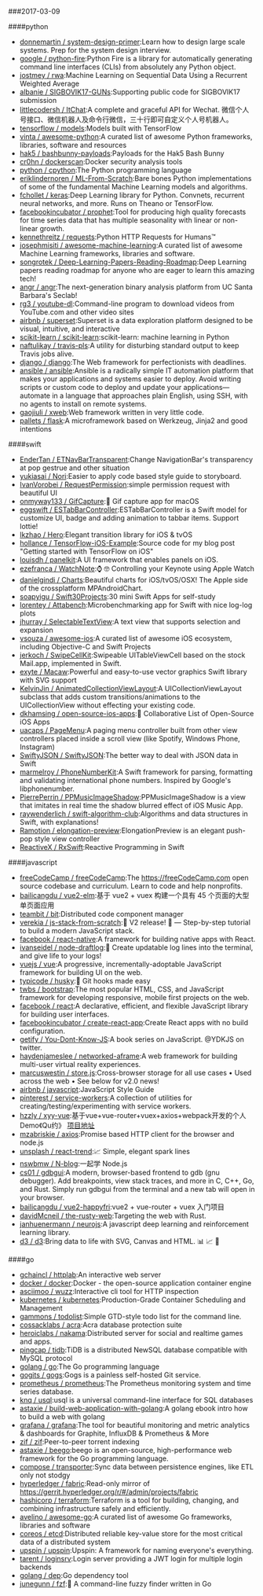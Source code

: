 ###2017-03-09

####python
* [donnemartin / system-design-primer](https://github.com/donnemartin/system-design-primer):Learn how to design large scale systems. Prep for the system design interview.
* [google / python-fire](https://github.com/google/python-fire):Python Fire is a library for automatically generating command line interfaces (CLIs) from absolutely any Python object.
* [jostmey / rwa](https://github.com/jostmey/rwa):Machine Learning on Sequential Data Using a Recurrent Weighted Average
* [albanie / SIGBOVIK17-GUNs](https://github.com/albanie/SIGBOVIK17-GUNs):Supporting public code for SIGBOVIK17 submission
* [littlecodersh / ItChat](https://github.com/littlecodersh/ItChat):A complete and graceful API for Wechat. 微信个人号接口、微信机器人及命令行微信，三十行即可自定义个人号机器人。
* [tensorflow / models](https://github.com/tensorflow/models):Models built with TensorFlow
* [vinta / awesome-python](https://github.com/vinta/awesome-python):A curated list of awesome Python frameworks, libraries, software and resources
* [hak5 / bashbunny-payloads](https://github.com/hak5/bashbunny-payloads):Payloads for the Hak5 Bash Bunny
* [cr0hn / dockerscan](https://github.com/cr0hn/dockerscan):Docker security analysis tools
* [python / cpython](https://github.com/python/cpython):The Python programming language
* [eriklindernoren / ML-From-Scratch](https://github.com/eriklindernoren/ML-From-Scratch):Bare bones Python implementations of some of the fundamental Machine Learning models and algorithms.
* [fchollet / keras](https://github.com/fchollet/keras):Deep Learning library for Python. Convnets, recurrent neural networks, and more. Runs on Theano or TensorFlow.
* [facebookincubator / prophet](https://github.com/facebookincubator/prophet):Tool for producing high quality forecasts for time series data that has multiple seasonality with linear or non-linear growth.
* [kennethreitz / requests](https://github.com/kennethreitz/requests):Python HTTP Requests for Humans™
* [josephmisiti / awesome-machine-learning](https://github.com/josephmisiti/awesome-machine-learning):A curated list of awesome Machine Learning frameworks, libraries and software.
* [songrotek / Deep-Learning-Papers-Reading-Roadmap](https://github.com/songrotek/Deep-Learning-Papers-Reading-Roadmap):Deep Learning papers reading roadmap for anyone who are eager to learn this amazing tech!
* [angr / angr](https://github.com/angr/angr):The next-generation binary analysis platform from UC Santa Barbara's Seclab!
* [rg3 / youtube-dl](https://github.com/rg3/youtube-dl):Command-line program to download videos from YouTube.com and other video sites
* [airbnb / superset](https://github.com/airbnb/superset):Superset is a data exploration platform designed to be visual, intuitive, and interactive
* [scikit-learn / scikit-learn](https://github.com/scikit-learn/scikit-learn):scikit-learn: machine learning in Python
* [naftulikay / travis-pls](https://github.com/naftulikay/travis-pls):A utility for disturbing standard output to keep Travis jobs alive.
* [django / django](https://github.com/django/django):The Web framework for perfectionists with deadlines.
* [ansible / ansible](https://github.com/ansible/ansible):Ansible is a radically simple IT automation platform that makes your applications and systems easier to deploy. Avoid writing scripts or custom code to deploy and update your applications— automate in a language that approaches plain English, using SSH, with no agents to install on remote systems.
* [gaojiuli / xweb](https://github.com/gaojiuli/xweb):Web framework written in very little code.
* [pallets / flask](https://github.com/pallets/flask):A microframework based on Werkzeug, Jinja2 and good intentions

####swift
* [EnderTan / ETNavBarTransparent](https://github.com/EnderTan/ETNavBarTransparent):Change NavigationBar's transparency at pop gestrue and other situation
* [yukiasai / Nori](https://github.com/yukiasai/Nori):Easier to apply code based style guide to storyboard.
* [IvanVorobei / RequestPermission](https://github.com/IvanVorobei/RequestPermission):simple permission request with beautiful UI
* [onmyway133 / GifCapture](https://github.com/onmyway133/GifCapture):🏇 Gif capture app for macOS
* [eggswift / ESTabBarController](https://github.com/eggswift/ESTabBarController):ESTabBarController is a Swift model for customize UI, badge and adding animation to tabbar items. Support lottie!
* [lkzhao / Hero](https://github.com/lkzhao/Hero):Elegant transition library for iOS & tvOS
* [hollance / TensorFlow-iOS-Example](https://github.com/hollance/TensorFlow-iOS-Example):Source code for my blog post "Getting started with TensorFlow on iOS"
* [louisdh / panelkit](https://github.com/louisdh/panelkit):A UI framework that enables panels on iOS.
* [ezefranca / WatchNote](https://github.com/ezefranca/WatchNote):⌚️ 🤓 Controlling your Keynote using Apple Watch
* [danielgindi / Charts](https://github.com/danielgindi/Charts):Beautiful charts for iOS/tvOS/OSX! The Apple side of the crossplatform MPAndroidChart.
* [soapyigu / Swift30Projects](https://github.com/soapyigu/Swift30Projects):30 mini Swift Apps for self-study
* [lorentey / Attabench](https://github.com/lorentey/Attabench):Microbenchmarking app for Swift with nice log-log plots
* [jhurray / SelectableTextView](https://github.com/jhurray/SelectableTextView):A text view that supports selection and expansion
* [vsouza / awesome-ios](https://github.com/vsouza/awesome-ios):A curated list of awesome iOS ecosystem, including Objective-C and Swift Projects
* [jerkoch / SwipeCellKit](https://github.com/jerkoch/SwipeCellKit):Swipeable UITableViewCell based on the stock Mail.app, implemented in Swift.
* [exyte / Macaw](https://github.com/exyte/Macaw):Powerful and easy-to-use vector graphics Swift library with SVG support
* [KelvinJin / AnimatedCollectionViewLayout](https://github.com/KelvinJin/AnimatedCollectionViewLayout):A UICollectionViewLayout subclass that adds custom transitions/animations to the UICollectionView without effecting your existing code.
* [dkhamsing / open-source-ios-apps](https://github.com/dkhamsing/open-source-ios-apps):📱 Collaborative List of Open-Source iOS Apps
* [uacaps / PageMenu](https://github.com/uacaps/PageMenu):A paging menu controller built from other view controllers placed inside a scroll view (like Spotify, Windows Phone, Instagram)
* [SwiftyJSON / SwiftyJSON](https://github.com/SwiftyJSON/SwiftyJSON):The better way to deal with JSON data in Swift
* [marmelroy / PhoneNumberKit](https://github.com/marmelroy/PhoneNumberKit):A Swift framework for parsing, formatting and validating international phone numbers. Inspired by Google's libphonenumber.
* [PierrePerrin / PPMusicImageShadow](https://github.com/PierrePerrin/PPMusicImageShadow):PPMusicImageShadow is a view that imitates in real time the shadow blurred effect of iOS Music App.
* [raywenderlich / swift-algorithm-club](https://github.com/raywenderlich/swift-algorithm-club):Algorithms and data structures in Swift, with explanations!
* [Ramotion / elongation-preview](https://github.com/Ramotion/elongation-preview):ElongationPreview is an elegant push-pop style view controller
* [ReactiveX / RxSwift](https://github.com/ReactiveX/RxSwift):Reactive Programming in Swift

####javascript
* [freeCodeCamp / freeCodeCamp](https://github.com/freeCodeCamp/freeCodeCamp):The https://freeCodeCamp.com open source codebase and curriculum. Learn to code and help nonprofits.
* [bailicangdu / vue2-elm](https://github.com/bailicangdu/vue2-elm):基于 vue2 + vuex 构建一个具有 45 个页面的大型单页面应用
* [teambit / bit](https://github.com/teambit/bit):Distributed code component manager
* [verekia / js-stack-from-scratch](https://github.com/verekia/js-stack-from-scratch):🎉 V2 release! 🎉 — Step-by-step tutorial to build a modern JavaScript stack.
* [facebook / react-native](https://github.com/facebook/react-native):A framework for building native apps with React.
* [ivanseidel / node-draftlog](https://github.com/ivanseidel/node-draftlog):📜 Create updatable log lines into the terminal, and give life to your logs!
* [vuejs / vue](https://github.com/vuejs/vue):A progressive, incrementally-adoptable JavaScript framework for building UI on the web.
* [typicode / husky](https://github.com/typicode/husky):🐶 Git hooks made easy
* [twbs / bootstrap](https://github.com/twbs/bootstrap):The most popular HTML, CSS, and JavaScript framework for developing responsive, mobile first projects on the web.
* [facebook / react](https://github.com/facebook/react):A declarative, efficient, and flexible JavaScript library for building user interfaces.
* [facebookincubator / create-react-app](https://github.com/facebookincubator/create-react-app):Create React apps with no build configuration.
* [getify / You-Dont-Know-JS](https://github.com/getify/You-Dont-Know-JS):A book series on JavaScript. @YDKJS on twitter.
* [haydenjameslee / networked-aframe](https://github.com/haydenjameslee/networked-aframe):A web framework for building multi-user virtual reality experiences.
* [marcuswestin / store.js](https://github.com/marcuswestin/store.js):Cross-browser storage for all use cases • Used across the web • See below for v2.0 news!
* [airbnb / javascript](https://github.com/airbnb/javascript):JavaScript Style Guide
* [pinterest / service-workers](https://github.com/pinterest/service-workers):A collection of utilities for creating/testing/experimenting with service workers.
* [hzzly / xyy-vue](https://github.com/hzzly/xyy-vue):基于vue+vue-router+vuex+axios+webpack开发的个人Demo《Qu约》 [项目地址]( http://hjingren.cn/xyy-vue )
* [mzabriskie / axios](https://github.com/mzabriskie/axios):Promise based HTTP client for the browser and node.js
* [unsplash / react-trend](https://github.com/unsplash/react-trend):📈 Simple, elegant spark lines
* [nswbmw / N-blog](https://github.com/nswbmw/N-blog):一起学 Node.js
* [cs01 / gdbgui](https://github.com/cs01/gdbgui):A modern, browser-based frontend to gdb (gnu debugger). Add breakpoints, view stack traces, and more in C, C++, Go, and Rust. Simply run gdbgui from the terminal and a new tab will open in your browser.
* [bailicangdu / vue2-happyfri](https://github.com/bailicangdu/vue2-happyfri):vue2 + vue-router + vuex 入门项目
* [davidMcneil / the-rusty-web](https://github.com/davidMcneil/the-rusty-web):Targeting the web with Rust.
* [janhuenermann / neurojs](https://github.com/janhuenermann/neurojs):A javascript deep learning and reinforcement learning library.
* [d3 / d3](https://github.com/d3/d3):Bring data to life with SVG, Canvas and HTML. 📊 📈 🎉

####go
* [gchaincl / httplab](https://github.com/gchaincl/httplab):An interactive web server
* [docker / docker](https://github.com/docker/docker):Docker - the open-source application container engine
* [asciimoo / wuzz](https://github.com/asciimoo/wuzz):Interactive cli tool for HTTP inspection
* [kubernetes / kubernetes](https://github.com/kubernetes/kubernetes):Production-Grade Container Scheduling and Management
* [gammons / todolist](https://github.com/gammons/todolist):Simple GTD-style todo list for the command line.
* [cossacklabs / acra](https://github.com/cossacklabs/acra):Acra database protection suite
* [heroiclabs / nakama](https://github.com/heroiclabs/nakama):Distributed server for social and realtime games and apps.
* [pingcap / tidb](https://github.com/pingcap/tidb):TiDB is a distributed NewSQL database compatible with MySQL protocol
* [golang / go](https://github.com/golang/go):The Go programming language
* [gogits / gogs](https://github.com/gogits/gogs):Gogs is a painless self-hosted Git service.
* [prometheus / prometheus](https://github.com/prometheus/prometheus):The Prometheus monitoring system and time series database.
* [knq / usql](https://github.com/knq/usql):usql is a universal command-line interface for SQL databases
* [astaxie / build-web-application-with-golang](https://github.com/astaxie/build-web-application-with-golang):A golang ebook intro how to build a web with golang
* [grafana / grafana](https://github.com/grafana/grafana):The tool for beautiful monitoring and metric analytics & dashboards for Graphite, InfluxDB & Prometheus & More
* [zif / zif](https://github.com/zif/zif):Peer-to-peer torrent indexing
* [astaxie / beego](https://github.com/astaxie/beego):beego is an open-source, high-performance web framework for the Go programming language.
* [compose / transporter](https://github.com/compose/transporter):Sync data between persistence engines, like ETL only not stodgy
* [hyperledger / fabric](https://github.com/hyperledger/fabric):Read-only mirror of https://gerrit.hyperledger.org/r/#/admin/projects/fabric
* [hashicorp / terraform](https://github.com/hashicorp/terraform):Terraform is a tool for building, changing, and combining infrastructure safely and efficiently.
* [avelino / awesome-go](https://github.com/avelino/awesome-go):A curated list of awesome Go frameworks, libraries and software
* [coreos / etcd](https://github.com/coreos/etcd):Distributed reliable key-value store for the most critical data of a distributed system
* [upspin / upspin](https://github.com/upspin/upspin):Upspin: A framework for naming everyone's everything.
* [tarent / loginsrv](https://github.com/tarent/loginsrv):Login server providing a JWT login for multiple login backends
* [golang / dep](https://github.com/golang/dep):Go dependency tool
* [junegunn / fzf](https://github.com/junegunn/fzf):🌸 A command-line fuzzy finder written in Go
